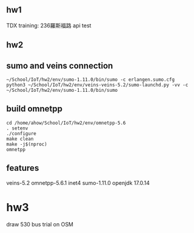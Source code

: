 ## hw1
TDX training: 236羅斯福路 api test

## hw2
###
sumo and veins connection
-------------------------
```
~/School/IoT/hw2/env/sumo-1.11.0/bin/sumo -c erlangen.sumo.cfg
python3 ~/School/IoT/hw2/env/veins-veins-5.2/sumo-launchd.py -vv -c ~/School/IoT/hw2/env/sumo-1.11.0/bin/sumo
```


build omnetpp
-------------
```
cd /home/ahow/School/IoT/hw2/env/omnetpp-5.6
. setenv
./configure 
make clean
make -j$(nproc)
omnetpp
```

features
--------
veins-5.2
omnetpp-5.6.1
inet4
sumo-1.11.0
openjdk 17.0.14 

# hw3
draw 530 bus trial on OSM